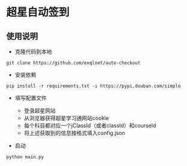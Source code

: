 # 超星自动签到

## 使用说明

* 克隆代码到本地

```
git clone https://github.com/exqlnet/auto-checkout
```

* 安装依赖

```
pip install -r requirements.txt -i https://pypi.douban.com/simple
```

* 填写配置文件
  * 登录超星网站
  * 从浏览器获得超星学习通网站cookie
  * 每个科目都对应一个jClassId（或者classId）和courseId
  * 将上述获取到的信息按格式填入config.json


* 启动

```
python main.py
```
